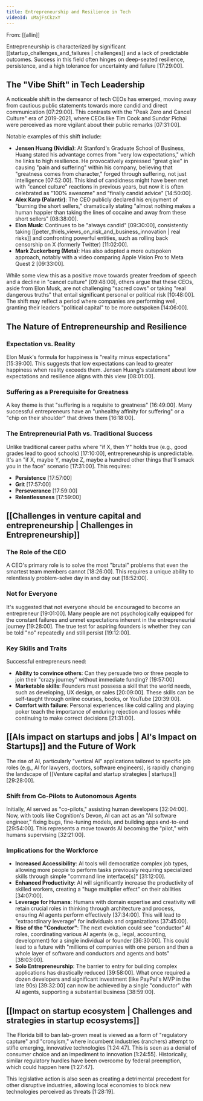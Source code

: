 ```yaml
---
title: Entrepreneurship and Resilience in Tech
videoId: uMajFsCkzxY
---
```


From: [[allin]] <br/> 

Entrepreneurship is characterized by significant [[startup_challenges_and_failures | challenges]] and a lack of predictable outcomes. Success in this field often hinges on deep-seated resilience, persistence, and a high tolerance for uncertainty and failure <a class="yt-timestamp" data-t="17:29:00">[17:29:00]</a>.

## The "Vibe Shift" in Tech Leadership

A noticeable shift in the demeanor of tech CEOs has emerged, moving away from cautious public statements towards more candid and direct communication <a class="yt-timestamp" data-t="07:29:00">[07:29:00]</a>. This contrasts with the "Peak Zero and Cancel Culture" era of 2019-2021, where CEOs like Tim Cook and Sundar Pichai were perceived as more vigilant about their public remarks <a class="yt-timestamp" data-t="07:31:00">[07:31:00]</a>.

Notable examples of this shift include:
*   **Jensen Huang (Nvidia)**: At Stanford's Graduate School of Business, Huang stated his advantage comes from "very low expectations," which he links to high resilience. He provocatively expressed "great glee" in causing "pain and suffering" within his company, believing that "greatness comes from character," forged through suffering, not just intelligence <a class="yt-timestamp" data-t="07:52:00">[07:52:00]</a>. This kind of candidness might have been met with "cancel culture" reactions in previous years, but now it is often celebrated as "100% awesome" and "finally candid advice" <a class="yt-timestamp" data-t="14:50:00">[14:50:00]</a>.
*   **Alex Karp (Palantir)**: The CEO publicly declared his enjoyment of "burning the short sellers," dramatically stating "almost nothing makes a human happier than taking the lines of cocaine and away from these short sellers" <a class="yt-timestamp" data-t="08:38:00">[08:38:00]</a>.
*   **Elon Musk**: Continues to be "always candid" <a class="yt-timestamp" data-t="09:30:00">[09:30:00]</a>, consistently taking [[peter_thiels_views_on_risk_and_business_innovation | real risks]] and confronting powerful entities, such as rolling back censorship on X (formerly Twitter) <a class="yt-timestamp" data-t="11:02:00">[11:02:00]</a>.
*   **Mark Zuckerberg (Meta)**: Has also adopted a more outspoken approach, notably with a video comparing Apple Vision Pro to Meta Quest 2 <a class="yt-timestamp" data-t="09:33:00">[09:33:00]</a>.

While some view this as a positive move towards greater freedom of speech and a decline in "cancel culture" <a class="yt-timestamp" data-t="09:48:00">[09:48:00]</a>, others argue that these CEOs, aside from Elon Musk, are not challenging "sacred cows" or taking "real dangerous truths" that entail significant personal or political risk <a class="yt-timestamp" data-t="10:48:00">[10:48:00]</a>. The shift may reflect a period where companies are performing well, granting their leaders "political capital" to be more outspoken <a class="yt-timestamp" data-t="14:06:00">[14:06:00]</a>.

## The Nature of Entrepreneurship and Resilience

### Expectation vs. Reality
Elon Musk's formula for happiness is "reality minus expectations" <a class="yt-timestamp" data-t="15:39:00">[15:39:00]</a>. This suggests that low expectations can lead to greater happiness when reality exceeds them. Jensen Huang's statement about low expectations and resilience aligns with this view <a class="yt-timestamp" data-t="08:01:00">[08:01:00]</a>.

### Suffering as a Prerequisite for Greatness
A key theme is that "suffering is a requisite to greatness" <a class="yt-timestamp" data-t="16:49:00">[16:49:00]</a>. Many successful entrepreneurs have an "unhealthy affinity for suffering" or a "chip on their shoulder" that drives them <a class="yt-timestamp" data-t="16:18:00">[16:18:00]</a>.

### The Entrepreneurial Path vs. Traditional Success
Unlike traditional career paths where "if X, then Y" holds true (e.g., good grades lead to good schools) <a class="yt-timestamp" data-t="17:10:00">[17:10:00]</a>, entrepreneurship is unpredictable. It's an "if X, maybe Y, maybe Z, maybe a hundred other things that'll smack you in the face" scenario <a class="yt-timestamp" data-t="17:31:00">[17:31:00]</a>. This requires:
*   **Persistence** <a class="yt-timestamp" data-t="17:57:00">[17:57:00]</a>
*   **Grit** <a class="yt-timestamp" data-t="17:57:00">[17:57:00]</a>
*   **Perseverance** <a class="yt-timestamp" data-t="17:59:00">[17:59:00]</a>
*   **Relentlessness** <a class="yt-timestamp" data-t="17:59:00">[17:59:00]</a>

## [[Challenges in venture capital and entrepreneurship | Challenges in Entrepreneurship]]

### The Role of the CEO
A CEO's primary role is to solve the most "brutal" problems that even the smartest team members cannot <a class="yt-timestamp" data-t="18:26:00">[18:26:00]</a>. This requires a unique ability to relentlessly problem-solve day in and day out <a class="yt-timestamp" data-t="18:52:00">[18:52:00]</a>.

### Not for Everyone
It's suggested that not everyone should be encouraged to become an entrepreneur <a class="yt-timestamp" data-t="19:01:00">[19:01:00]</a>. Many people are not psychologically equipped for the constant failures and unmet expectations inherent in the entrepreneurial journey <a class="yt-timestamp" data-t="19:28:00">[19:28:00]</a>. The true test for aspiring founders is whether they can be told "no" repeatedly and still persist <a class="yt-timestamp" data-t="19:12:00">[19:12:00]</a>.

### Key Skills and Traits
Successful entrepreneurs need:
*   **Ability to convince others**: Can they persuade two or three people to join their "crazy journey" without immediate funding? <a class="yt-timestamp" data-t="19:57:00">[19:57:00]</a>
*   **Marketable skills**: Founders must possess a skill that the world needs, such as developing, UX design, or sales <a class="yt-timestamp" data-t="20:09:00">[20:09:00]</a>. These skills can be self-taught through online courses, books, or YouTube <a class="yt-timestamp" data-t="20:39:00">[20:39:00]</a>.
*   **Comfort with failure**: Personal experiences like cold calling and playing poker teach the importance of enduring rejection and losses while continuing to make correct decisions <a class="yt-timestamp" data-t="21:31:00">[21:31:00]</a>.

## [[AIs impact on startups and jobs | AI's Impact on Startups]] and the Future of Work

The rise of AI, particularly "vertical AI" applications tailored to specific job roles (e.g., AI for lawyers, doctors, software engineers), is rapidly changing the landscape of [[Venture capital and startup strategies | startups]] <a class="yt-timestamp" data-t="29:28:00">[29:28:00]</a>.

### Shift from Co-Pilots to Autonomous Agents
Initially, AI served as "co-pilots," assisting human developers <a class="yt-timestamp" data-t="32:04:00">[32:04:00]</a>. Now, with tools like Cognition's Devon, AI can act as an "AI software engineer," fixing bugs, fine-tuning models, and building apps end-to-end <a class="yt-timestamp" data-t="29:54:00">[29:54:00]</a>. This represents a move towards AI becoming the "pilot," with humans supervising <a class="yt-timestamp" data-t="32:21:00">[32:21:00]</a>.

### Implications for the Workforce
*   **Increased Accessibility**: AI tools will democratize complex job types, allowing more people to perform tasks previously requiring specialized skills through simple "command line interface[s]" <a class="yt-timestamp" data-t="31:12:00">[31:12:00]</a>.
*   **Enhanced Productivity**: AI will significantly increase the productivity of skilled workers, creating a "huge multiplier effect" on their abilities <a class="yt-timestamp" data-t="34:07:00">[34:07:00]</a>.
*   **Leverage for Humans**: Humans with domain expertise and creativity will retain crucial roles in thinking through architecture and process, ensuring AI agents perform effectively <a class="yt-timestamp" data-t="37:34:00">[37:34:00]</a>. This will lead to "extraordinary leverage" for individuals and organizations <a class="yt-timestamp" data-t="37:45:00">[37:45:00]</a>.
*   **Rise of the "Conductor"**: The next evolution could see "conductor" AI roles, coordinating various AI agents (e.g., legal, accounting, development) for a single individual or founder <a class="yt-timestamp" data-t="36:30:00">[36:30:00]</a>. This could lead to a future with "millions of companies with one person and then a whole layer of software and conductors and agents and bots" <a class="yt-timestamp" data-t="38:03:00">[38:03:00]</a>.
*   **Solo Entrepreneurship**: The barrier to entry for building complex applications has drastically reduced <a class="yt-timestamp" data-t="39:58:00">[39:58:00]</a>. What once required a dozen developers and significant investment (like PayPal's MVP in the late 90s) <a class="yt-timestamp" data-t="39:32:00">[39:32:00]</a> can now be achieved by a single "conductor" with AI agents, supporting a substantial business <a class="yt-timestamp" data-t="38:59:00">[38:59:00]</a>.

## [[Impact on startup ecosystem | Challenges and strategies in startup ecosystems]]

The Florida bill to ban lab-grown meat is viewed as a form of "regulatory capture" and "cronyism," where incumbent industries (ranchers) attempt to stifle emerging, innovative technologies <a class="yt-timestamp" data-t="1:24:47">[1:24:47]</a>. This is seen as a denial of consumer choice and an impediment to innovation <a class="yt-timestamp" data-t="1:24:55">[1:24:55]</a>. Historically, similar regulatory hurdles have been overcome by federal preemption, which could happen here <a class="yt-timestamp" data-t="1:27:47">[1:27:47]</a>.

This legislative action is also seen as creating a detrimental precedent for other disruptive industries, allowing local economies to block new technologies perceived as threats <a class="yt-timestamp" data-t="1:28:19">[1:28:19]</a>.